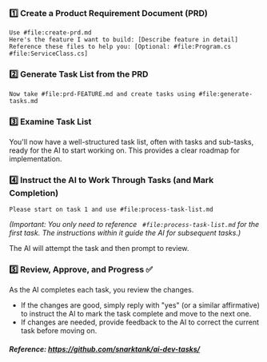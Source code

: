 
### 1️⃣ Create a Product Requirement Document (PRD)

```text
Use #file:create-prd.md
Here's the feature I want to build: [Describe feature in detail]
Reference these files to help you: [Optional: #file:Program.cs #file:ServiceClass.cs]
```

### 2️⃣ Generate Task List from the PRD

```text
Now take #file:prd-FEATURE.md and create tasks using #file:generate-tasks.md
```

### 3️⃣ Examine Task List

You'll now have a well-structured task list, often with tasks and sub-tasks, ready for the AI to start working on. This provides a clear roadmap for implementation.

### 4️⃣ Instruct the AI to Work Through Tasks (and Mark Completion)

```text
Please start on task 1 and use #file:process-task-list.md
```
*(Important: You only need to reference ` #file:process-task-list.md` for the *first* task. The instructions within it guide the AI for subsequent tasks.)*

The AI will attempt the task and then prompt to review.

### 5️⃣ Review, Approve, and Progress ✅

As the AI completes each task, you review the changes.

* If the changes are good, simply reply with "yes" (or a similar affirmative) to instruct the AI to mark the task complete and move to the next one.
* If changes are needed, provide feedback to the AI to correct the current task before moving on.


##### Reference: https://github.com/snarktank/ai-dev-tasks/